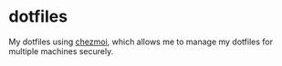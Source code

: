 # dotfiles

My dotfiles using [chezmoi], which allows me to manage my dotfiles for multiple machines securely.


[chezmoi]: https://github.com/twpayne/chezmoi/